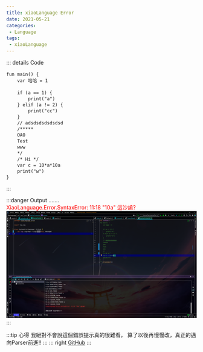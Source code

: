 ```yaml
---
title: xiaoLanguage Error
date: 2021-05-21
categories:
 - Language
tags:
 - xiaoLanguage
---
```



::: details Code
``` {16}
fun main() {
    var 哈哈 = 1
    
    if (a == 1) {
        print("a")
    } elif (a != 2) {
        print("cc")
    }
    // adsdsdsdsdsdsd
    /*****
    OAO
    Test
    www
    */
    /* Hi */
    var c = 10*a*10a
    print("w")
}
```
:::

:::danger Output
....... <br>
<span style="color:red">XiaoLanguage.Error.SyntaxError: 11:18 "10a" 這沙誵?</span>
![就圖片而已啦](./image/code-3.png)
:::



:::tip 心得
我絕對不會說這個錯誤提示真的很難看，
算了以後再慢慢改，真正的邁向Parser前進!!
:::
::: right
[GitHub](https://github.com/xiaoxigua-1/XiaoLanguage)
:::